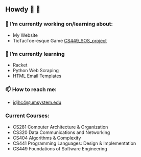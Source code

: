 ## Howdy 👋 🤠 


### 🔭 I’m currently working on/learning about: 
- My Website  
- TicTacToe-esque Game [CS449_SOS_project](https://github.com/JacobJohnson1/CS449_SOS_project)  


### 🌱 I’m currently learning  
- Racket  
- Python Web Scraping  
- HTML Email Templates


### 📫 How to reach me:   
- jdjhc4@umsystem.edu  

### Current Courses:  

- CS281 Computer Architecture & Organization  
- CS320 Data Communications and Networking    
- CS404 Algorithms & Complexity  
- CS441 Programming Languages: Design & Implementation  
- CS449 Foundations of Software Engineering   

